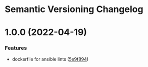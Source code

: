 # Semantic Versioning Changelog

# 1.0.0 (2022-04-19)


### Features

* dockerfile for ansible lints ([5e9f894](https://github.com/deeagle/ansible-lint/commit/5e9f894d15b7a77ec385940598c902a66ba9732e))
